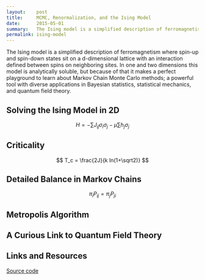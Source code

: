 ```yaml
---
layout:    post
title:     MCMC, Renormalization, and the Ising Model
date:      2015-05-01
summary:   The Ising model is a simplified description of ferromagnetism where spin-up and spin-down states sit on a d-dimensional lattice with an interaction defined between spins on neighboring sites. In one and two dimensions this model is analytically soluble, but because of that it makes a perfect playground to learn about Markov Chain Monte Carlo methods; a powerful tool with diverse applications in Bayesian statistics, statistical mechanics, and quantum field theory.
permalink: ising-model
---
```


<!-- <center>
<video width="300" height="240" controls>
	<source src="/videos/ising.m4v" type="video/mp4">
	Your browser does not support the video tag.
</video>

<video width="300" height="240" controls>
  	<source src="/videos/xy.m4v" type="video/mp4">
  	Your browser does not support the video tag.
</video>
</center> -->

The Ising model is a simplified description of ferromagnetism where spin-up and spin-down states sit on a d-dimensional lattice with an interaction defined between spins on neighboring sites. In one and two dimensions this model is analytically soluble, but because of that it makes a perfect playground to learn about Markov Chain Monte Carlo methods; a powerful tool with diverse applications in Bayesian statistics, statistical mechanics, and quantum field theory.

## Solving the Ising Model in 2D

$$ H = -\sum J_{ij}\sigma_i\sigma_j - \mu\sum h_j\sigma_j $$

## Criticality

$$ T_c = \frac{2J}{k ln(1+\sqrt2)} $$

## Detailed Balance in Markov Chains

$$ \pi_i P_{ij} = \pi_j P_{ji}$$ 

## Metropolis Algorithm

## A Curious Link to Quantum Field Theory

## Links and Resources

[Source code](https://github.com/steveKapturowski/QFT_Project)